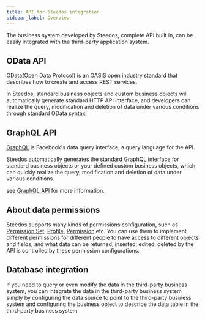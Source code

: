 ```yaml
---
title: API for Steedos integration
sidebar_label: Overview
---
```


The business system developed by Steedos, complete API built in, can be easily integrated with the third-party application system.

## OData API

[OData(Open Data Protocol)](https://www.odata.org/) is an OASIS open industry standard that describes how to create and access REST services.

In Steedos, standard business objects and custom business objects will automatically generate standard HTTP API interface, and developers can realize the query, modification and deletion of data under various conditions through standard OData syntax.

## GraphQL API

[GraphQL](https://graphql.org/) is Facebook's data query interface, a query language for the API.

Steedos automatically generates the standard GraphQL interface for standard business objects or your defined custom business objects, which can quickly realize the query, modification and deletion of data under various conditions.

see [GraphQL API](/docs/api/graphql) for more information.

## About data permissions

Steedos supports many kinds of permissions configuration, such as [Permission Set](/docs/metadata/permission_set), [Profile](/docs/metadata/profile), [Permission](/docs/metadata/object/permission) etc. You can use them to implement different permissions for different people to have access to different objects and fields, and what data can be returned, inserted, edited, deleted by the API is controlled by these permission configurations.

## Database integration

If you need to query or even modify the data in the third-party business system, you can integrate the data in the third-party business system simply by configuring the data source to point to the third-party business system and configuring the business object to describe the data table in the third-party business system.
